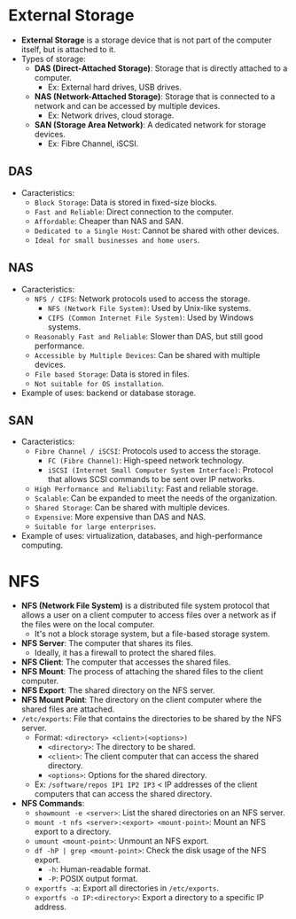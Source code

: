 # External Storage

- **External Storage** is a storage device that is not part of the computer itself, but is attached to it.
- Types of storage:
  - **DAS (Direct-Attached Storage)**: Storage that is directly attached to a computer.
    - Ex: External hard drives, USB drives.
  - **NAS (Network-Attached Storage)**: Storage that is connected to a network and can be accessed by multiple devices.
    - Ex: Network drives, cloud storage.
  - **SAN (Storage Area Network)**: A dedicated network for storage devices.
    - Ex: Fibre Channel, iSCSI.

## DAS

- Caracteristics:
  - `Block Storage`: Data is stored in fixed-size blocks.
  - `Fast and Reliable`: Direct connection to the computer.
  - `Affordable`: Cheaper than NAS and SAN.
  - `Dedicated to a Single Host`: Cannot be shared with other devices.
  - `Ideal for small businesses and home users`.

## NAS

- Caracteristics:
  - `NFS / CIFS`: Network protocols used to access the storage.
    - `NFS (Network File System)`: Used by Unix-like systems.
    - `CIFS (Common Internet File System)`: Used by Windows systems.
  - `Reasonably Fast and Reliable`: Slower than DAS, but still good performance.
  - `Accessible by Multiple Devices`: Can be shared with multiple devices.
  - `File based Storage`: Data is stored in files.
  - `Not suitable for OS installation`.
- Example of uses: backend or database storage.

## SAN

- Caracteristics:
  - `Fibre Channel / iSCSI`: Protocols used to access the storage.
    - `FC (Fibre Channel)`: High-speed network technology.
    - `iSCSI (Internet Small Computer System Interface)`: Protocol that allows SCSI commands to be sent over IP networks.
  - `High Performance and Reliability`: Fast and reliable storage.
  - `Scalable`: Can be expanded to meet the needs of the organization.
  - `Shared Storage`: Can be shared with multiple devices.
  - `Expensive`: More expensive than DAS and NAS.
  - `Suitable for large enterprises`.
- Example of uses: virtualization, databases, and high-performance computing.

# NFS

- **NFS (Network File System)** is a distributed file system protocol that allows a user on a client computer to access files over a network as if the files were on the local computer.
  - It's not a block storage system, but a file-based storage system.
- **NFS Server**: The computer that shares its files.
  - Ideally, it has a firewall to protect the shared files.
- **NFS Client**: The computer that accesses the shared files.
- **NFS Mount**: The process of attaching the shared files to the client computer.
- **NFS Export**: The shared directory on the NFS server.
- **NFS Mount Point**: The directory on the client computer where the shared files are attached.
- `/etc/exports`: File that contains the directories to be shared by the NFS server.
  - Format: `<directory> <client>(<options>)`
    - `<directory>`: The directory to be shared.
    - `<client>`: The client computer that can access the shared directory.
    - `<options>`: Options for the shared directory.
  - Ex: `/software/repos IP1 IP2 IP3` < IP addresses of the client computers that can access the shared directory.
- **NFS Commands**:
  - `showmount -e <server>`: List the shared directories on an NFS server.
  - `mount -t nfs <server>:<export> <mount-point>`: Mount an NFS export to a directory.
  - `umount <mount-point>`: Unmount an NFS export.
  - `df -hP | grep <mount-point>`: Check the disk usage of the NFS export.
    - `-h`: Human-readable format.
    - `-P`: POSIX output format.
  - `exportfs -a`: Export all directories in `/etc/exports`.
  - `exportfs -o IP:<directory>`: Export a directory to a specific IP address.

